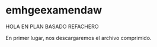 # emhgeexamendaw


HOLA EN PLAN BASADO REFACHERO

En primer lugar, nos descargaremos el archivo comprimido.
